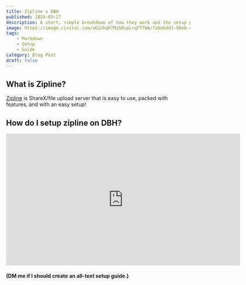 ```yaml
---
title: Zipline x DBH
published: 2024-03-27
description: A short, simple breakdown of how they work and the setup process.
image: https://image.civitai.com/xG1nkqKTMzGDvpLrqFT7WA/fabebdd1-98e8-4301-ae0a-2d15af307700/original=true/325141.jpeg
tags:
    - Markdown
    - Setup
    - Guide
category: Blog Post
draft: false
---
```


## What is Zipline?

[Zipline](https://zipline.diced.sh/) is ShareX/file upload server that is easy to use, packed with features, and with an easy setup!

## How do I setup zipline on DBH?

<iframe width="640" height="360" src="https://cdn-vornexx.vercel.app/ZiplinexDBH%20setup.mp4" frameborder="0" scrolling="0" allowfullscreen></iframe>

#### (DM me if I should create an all-text setup guide.)
